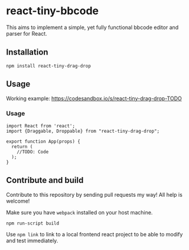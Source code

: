 # react-tiny-bbcode

This aims to implement a simple, yet fully functional bbcode editor and parser for React.

## Installation
```
npm install react-tiny-drag-drop
```
## Usage

Working example: https://codesandbox.io/s/react-tiny-drag-drop-TODO

### Usage
```
import React from 'react';
import {Draggable, Droppable} from "react-tiny-drag-drop";

export function App(props) {
  return (
    //TODO: Code
  );    
}
```

## Contribute and build
Contribute to this repository by sending pull requests my way! All help is welcome!

Make sure you have `webpack` installed on your host machine.
```
npm run-script build
```
Use `npm link` to link to a local frontend react project to be able to modify and test immediately.
